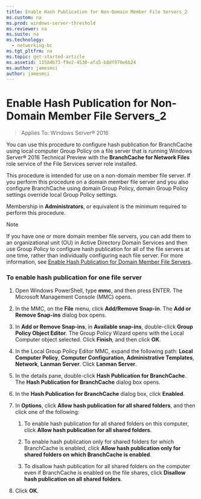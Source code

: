 ```yaml
---
title: Enable Hash Publication for Non-Domain Member File Servers_2
ms.custom: na
ms.prod: windows-server-threshold
ms.reviewer: na
ms.suite: na
ms.technology: 
  - networking-bc
ms.tgt_pltfrm: na
ms.topic: get-started-article
ms.assetid: 11584b73-f9e2-4530-afa5-b8df970e6b24
ms.author: jamesmci
author: jamesmci
---
```

# Enable Hash Publication for Non-Domain Member File Servers_2

>Applies To: Windows Server&reg; 2016

You can use this procedure to configure hash publication for BranchCache using local computer Group Policy on a file server that is running Windows Server&reg; 2016 Technical Preview with the **BranchCache for Network Files** role service of the File Services server role installed.  
  
This procedure is intended for use on a non-domain member file server. If you perform this procedure on a domain member file server and you also configure BranchCache using domain Group Policy, domain Group Policy settings override local Group Policy settings.  
  
Membership in **Administrators**, or equivalent is the minimum required to perform this procedure.  
  
> [!NOTE]  
> If you have one or more domain member file servers, you can add them to an organizational unit (OU) in Active Directory Domain Services and then use Group Policy to configure hash publication for all of the file servers at one time, rather than individually configuring each file server. For more information, see [Enable Hash Publication for Domain Member File Servers](../../branchcache/deploy/Enable-Hash-Publication-for-Domain-Member-File-Servers.md).  
  
### To enable hash publication for one file server  
  
1.  Open Windows PowerShell, type **mmc**, and then press ENTER. The Microsoft Management Console (MMC) opens.  
  
2.  In the MMC, on the **File** menu, click **Add/Remove Snap-in**. The **Add or Remove Snap-ins** dialog box opens.  
  
3.  In **Add or Remove Snap-ins**, in **Available snap-ins**, double-click **Group Policy Object Editor**. The Group Policy Wizard opens with the Local Computer object selected. Click **Finish**, and then click **OK**.  
  
4.  In the Local Group Policy Editor MMC, expand the following path: **Local Computer Policy**, **Computer Configuration**, **Administrative Templates**, **Network**, **Lanman Server**. Click **Lanman Server**.  
  
5.  In the details pane, double-click **Hash Publication for BranchCache**. The **Hash Publication for BranchCache** dialog box opens.  
  
6.  In the **Hash Publication for BranchCache** dialog box, click **Enabled**.  
  
7.  In **Options**, click **Allow hash publication for all shared folders**, and then click one of the following:  
  
    1.  To enable hash publication for all shared folders on this computer, click **Allow hash publication for all shared folders**.  
  
    2.  To enable hash publication only for shared folders for which BranchCache is enabled, click **Allow hash publication only for shared folders on which BranchCache is enabled**.  
  
    3.  To disallow hash publication for all shared folders on the computer even if BranchCache is enabled on the file shares, click **Disallow hash publication on all shared folders**.  
  
8.  Click **OK**.  
  


